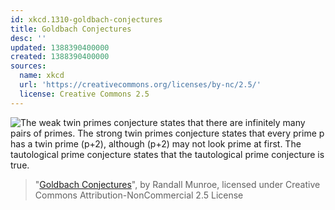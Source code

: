 ```yaml
---
id: xkcd.1310-goldbach-conjectures
title: Goldbach Conjectures
desc: ''
updated: 1388390400000
created: 1388390400000
sources:
  name: xkcd
  url: 'https://creativecommons.org/licenses/by-nc/2.5/'
  license: Creative Commons 2.5
---
```

![The weak twin primes conjecture states that there are infinitely many pairs of primes. The strong twin primes conjecture states that every prime p has a twin prime (p+2), although (p+2) may not look prime at first. The tautological prime conjecture states that the tautological prime conjecture is true.](https://imgs.xkcd.com/comics/goldbach_conjectures.png)
> "[Goldbach Conjectures](https://xkcd.com/1310/)", by Randall Munroe, licensed under Creative Commons Attribution-NonCommercial 2.5 License
